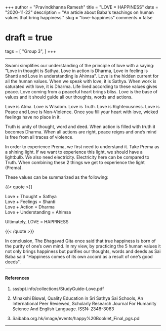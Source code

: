 +++
author = "Pravindkhanna Ramesh"
title = "LOVE = HAPPINESS"
date = "2020-11-22"
description = "An article about Baba's teachings on human values that bring happiness."
slug = "love-happiness"
comments = false
# draft = true
tags = [
    "Group 3",
]
+++

---

Swami simplifies our understanding of the principle of love with a saying: "Love in thought is Sathya, Love in action is Dharma, Love in feeling is Shanti and Love in understanding is Ahimsa". Love is the hidden current for all the human values. When we speak with love, it is Sathya. When work is saturated with love, it is Dharma. Life lived according to these values gives peace. Love coming from a peaceful heart brings bliss. Love is the base of values and it should guide all our thoughts, words and actions.

Love is Atma. Love is Wisdom. Love is Truth. Love is Righteousness. Love is Peace and Love is Non-Violence. Once you fill your heart with love, wicked feelings have no place in it.

Truth is unity of thought, word and deed. When action is filled with truth it becomes Dharma. When all actions are right, peace reigns and one’s mind is free from all traces of violence.

In order to experience Prema, we first need to understand it. Take Prema as a shining light. If we want to experience this light, we should have a lightbulb. We also need electricity. Electricity here can be compared to Truth. When combining these 2 things we get to experience the light (Prema).

These values can be summarized as the following: 

{{< quote >}}
<p>Love + Thought = Sathya <br />
Love + Feelings = Shanti <br />
Love + Action = Dharma <br />
Love + Understanding = Ahimsa <br />

Ultimately, LOVE = HAPPINESS</p>
{{< /quote >}}

In conclusion, The Bhagavad Gita once said that true happiness is born of the purity of one’s own mind. In my view, by practicing the 5 human values it not only brings happiness but purifies our thoughts, words and deeds as Sai Baba said "Happiness comes of its own accord as a result of one’s good deeds". 

---

#### References

1. sssbpt.info/collections/StudyGuide-Love.pdf 

2. Minakshi Biswal, Quality Education in Sri Sathya Sai Schools, An International Peer Reviewed, Scholarly Research Journal For Humanity Science And English Language. ISSN: 2348-3083

3. Saibaba.org.hk/image/events/happy%20Booklet_Final_pgs.pd


---